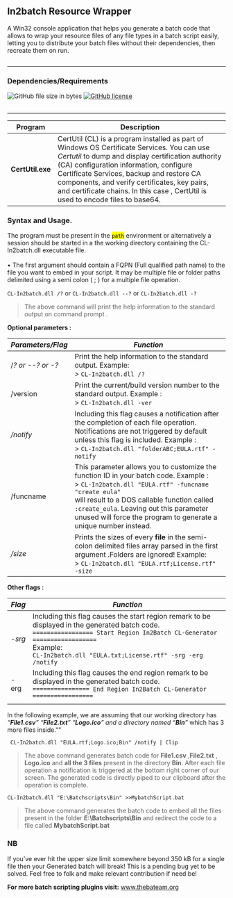 ## In2batch Resource Wrapper


<p>A Win32 console application that helps you generate a batch code that allows to wrap your resource files of any file types in a batch script easily, letting you to distribute your batch files without their dependencies, then recreate them on run.</p>

 <img src="https://github.com/KabueMurage/In2batch/blob/master/GUI_version.PNG?raw=true" align="center" alt="">
  <br>
  
---
<h3 id="dependenciesrequirements">Dependencies/Requirements</h3>


<p><img src="https://img.shields.io/github/size/Kabue-Murage/In2batch-Commandline-Version-/CL-In2batch.dll?color=Orange&amp;label=File%20size&amp;style=plastic%20size" alt="GitHub file size in bytes"> <a href="https://github.com/Kabue-Murage/In2batch-Commandline-Version-/blob/master/LICENSE"><img src="https://img.shields.io/github/license/Kabue-Murage/In2batch-Commandline-Version-?style=plastic%20size" alt="GitHub license"></a><br>
<br></p>

---

<table>
<thead>
<tr>
<th>Program</th>
<th>Description</th>
</tr>
</thead>
<tbody>
<tr>
<td><strong>CertUtil.exe</strong></td>
<td>CertUtil (CL) is a program installed as part of Windows OS Certificate Services. You can use <em>Certutil</em> to dump and display certification authority (CA) configuration information, configure Certificate Services, backup and restore CA components, and verify certificates, key pairs, and certificate chains. In this case , CertUtil is used to encode files to base64.</td>
</tr>
</tbody>
</table><h3 id="syntax-and-usage.">Syntax and Usage.</h3>
<p>The program must be present in the <mark><code>path</code></mark> environment or alternatively a session should be started in a the working directory containing the CL-In2batch.dll executable file.  <br><br>
• The first argument should contain a FQPN (Full qualified path name) to the file you want to embed in your script. It may be multiple file or folder paths delimited using a semi colon ( ; ) for  a multiple file operation.</p>
<p><code>CL-In2batch.dll /?</code> or <code>CL-In2batch.dll --?</code> or <code>CL-In2batch.dll -?</code></p>
<blockquote>
<p>The  above command will print the help information to the standard output  on command prompt .</p>
</blockquote>
<p><strong>Optional parameters :</strong></p>

<table>
<thead>
<tr>
<th><em>Parameters/Flag</em></th>
<th><em>Function</em></th>
</tr>
</thead>
<tbody>
<tr>
<td>/<em>? or --? or -?</em></td>
<td>Print the help information to the standard output. Example: <br> &gt; <code>CL-In2batch.dll /?</code></td>
</tr>
<tr>
<td>/version</td>
<td>Print the current/build version number to the standard output. Example : <br> &gt; <code>CL-In2batch.dll -ver</code></td>
</tr>
<tr>
<td><em>/notify</em></td>
<td>Including this flag causes a notification after the completion of each file operation. Notifications are not triggered by default unless this flag is included. Example :<br> &gt; <code>CL-In2batch.dll "folderABC;EULA.rtf" -notify</code></td>
</tr>
<tr>
<td>/funcname</td>
<td>This parameter allows you to customize the function ID in your batch code. Example :<br> &gt; <code>CL-In2batch.dll "EULA.rtf" -funcname "create eula"</code> <br> will result to a DOS callable function called <code>:create_eula</code>. Leaving out this parameter unused will force the program to generate a unique number instead.</td>
</tr>
<tr>
<td><em>/size</em></td>
<td>Prints the sizes of every <strong>file</strong> in the semi-colon delimited  files array parsed in the first argument .Folders are ignored! Example: <br> &gt; <code>CL-In2batch.dll "EULA.rtf;License.rtf" -size</code></td>
</tr>
</tbody>
</table><p><strong>Other flags :</strong></p>

<table>
<thead>
<tr>
<th><em>Flag</em></th>
<th><em>Function</em></th>
</tr>
</thead>
<tbody>
<tr>
<td><em>-srg</em></td>
<td>Including this flag causes the start region remark to be displayed in the generated batch code. <br> <code>================= Start Region In2Batch CL-Generator ==================</code> <br> Example: <br> <code>CL-In2batch.dll "EULA.txt;License.rtf" -srg -erg /notify</code></td>
</tr>
<tr>
<td>-erg</td>
<td>Including this flag causes the end region remark to be displayed in the generated batch code. <br> <code>================ End Region In2Batch CL-Generator =================</code></td>
</tr>
<tr>
<td></td>
<td></td>
</tr>
</tbody>
</table><p>In the following example,  we are assuming that our working directory has  <em>“<strong>File1.csv</strong>” “<strong>File2.txt</strong>” “<strong>Logo.ico</strong>” <em>and a directory  named</em>  “<strong>Bin</strong>”</em> which has 3 more files inside.""</p>
<pre><code> CL-In2batch.dll "EULA.rtf;Logo.ico;Bin" /notify | Clip
</code></pre>
<blockquote>
<p>The above command generates batch code for <strong>File1.csv</strong> ,<strong>File2.txt</strong> , <strong>Logo.ico</strong> and <strong>all the 3 files</strong> present in the directory <strong>Bin</strong>. After each file operation a notification is triggered at the bottom right corner of our screen. The generated code is directly piped to our clipboard after the operation is complete.</p>
</blockquote>
<pre><code>CL-In2batch.dll "E:\Batchscripts\Bin" &gt;&gt;MybatchScript.bat
</code></pre>
<blockquote>
<p>The above command generates the batch code to embed all the files present in the folder  <strong>E:\Batchscripts\Bin</strong>  and redirect the code to a file called <strong>MybatchScript.bat</strong></p>
</blockquote>
<h3 id="nb">NB</h3>
<p>If you’ve ever hit the upper size limit somewhere beyond 350 kB for a single file then your Generated batch will break! This is a pending bug yet to be solved. Feel free to folk and make relevant contribution if need be!</p>
<p><strong>For more batch scripting plugins visit:</strong> <a href="http://www.thebateam.org">www.thebateam.org</a></p>

